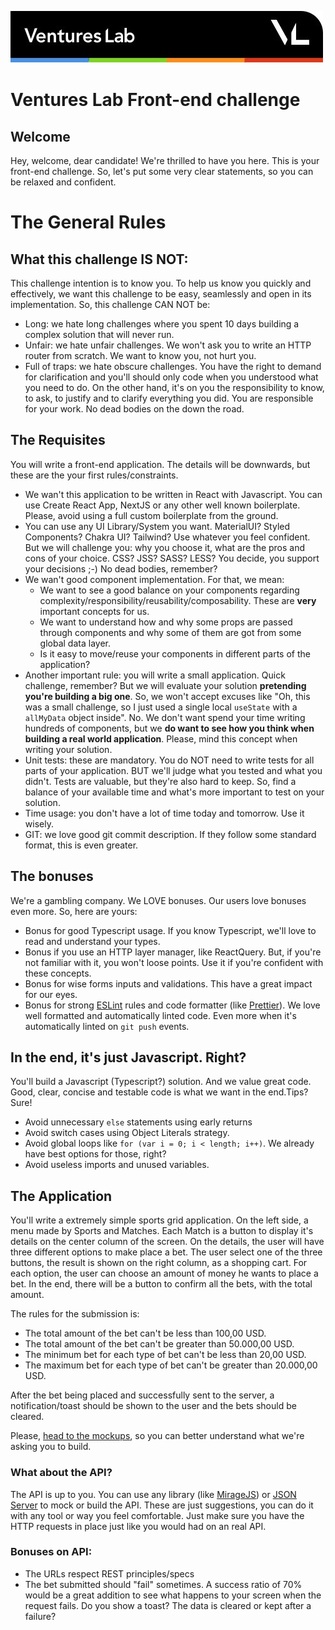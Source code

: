 ![Ventures Lab](./docs/VL_signature.jpg)

# Ventures Lab Front-end challenge

## Welcome

Hey, welcome, dear candidate! We're thrilled to have you here. This is your front-end challenge. So, let's put some very clear statements, so you can be relaxed and confident.

# The General Rules

## What this challenge IS NOT:

This challenge intention is to know you. To help us know you quickly and effectively, we want this challenge to be easy, seamlessly and open in its implementation. So, this challenge CAN NOT be:

- Long: we hate long challenges where you spent 10 days building a complex solution that will never run.
- Unfair: we hate unfair challenges. We won't ask you to write an HTTP router from scratch. We want to know you, not hurt you.
- Full of traps: we hate obscure challenges. You have the right to demand for clarification and you'll should only code when you understood what you need to do. On the other hand, it's on you the responsibility to know, to ask, to justify and to clarify everything you did. You are responsible for your work. No dead bodies on the down the road.

## The Requisites

You will write a front-end application. The details will be downwards, but these are the your first rules/constraints.

- We wan't this application to be written in React with Javascript. You can use Create React App, NextJS or any other well known boilerplate. Please, avoid using a full custom boilerplate from the ground.
- You can use any UI Library/System you want. MaterialUI? Styled Components? Chakra UI? Tailwind? Use whatever you feel confident. But we will challenge you: why you choose it, what are the pros and cons of your choice. CSS? JSS? SASS? LESS? You decide, you support your decisions ;-) No dead bodies, remember?
- We wan't good component implementation. For that, we mean:
  - We want to see a good balance on your components regarding complexity/responsibility/reusability/composability. These are **very** important concepts for us.
  - We want to understand how and why some props are passed through components and why some of them are got from some global data layer.
  - Is it easy to move/reuse your components in different parts of the application?
- Another important rule: you will write a small application. Quick challenge, remember? But we will evaluate your solution **pretending you're building a big one**. So, we won't accept excuses like "Oh, this was a small challenge, so I just used a single local `useState` with a `allMyData` object inside". No. We don't want spend your time writing hundreds of components, but we **do want to see how you think when building a real world application**. Please, mind this concept when writing your solution.
- Unit tests: these are mandatory. You do NOT need to write tests for all parts of your application. BUT we'll judge what you tested and what you didn't. Tests are valuable, but they're also hard to keep. So, find a balance of your available time and what's more important to test on your solution.
- Time usage: you don't have a lot of time today and tomorrow. Use it wisely.
- GIT: we love good git commit description. If they follow some standard format, this is even greater.

## The bonuses

We're a gambling company. We LOVE bonuses. Our users love bonuses even more. So, here are yours:

- Bonus for good Typescript usage. If you know Typescript, we'll love to read and understand your types.
- Bonus if you use an HTTP layer manager, like ReactQuery. But, if you're not familiar with it, you won't loose points. Use it if you're confident with these concepts.
- Bonus for wise forms inputs and validations. This have a great impact for our eyes.
- Bonus for strong [ESLint](https://eslint.org/) rules and code formatter (like [Prettier](https://prettier.io/)). We love well formatted and automatically linted code. Even more when it's automatically linted on `git push` events.

## In the end, it's just Javascript. Right?

You'll build a Javascript (Typescript?) solution. And we value great code. Good, clear, concise and testable code is what we want in the end.Tips? Sure!

- Avoid unnecessary `else` statements using early returns
- Avoid switch cases using Object Literals strategy.
- Avoid global loops like `for (var i = 0; i < length; i++)`. We already have best options for those, right?
- Avoid useless imports and unused variables.

## The Application

You'll write a extremely simple sports grid application. On the left side, a menu made by Sports and Matches. Each Match is a button to display it's details on the center column of the screen. On the details, the user will have three different options to make place a bet. The user select one of the three buttons, the result is shown on the right column, as a shopping cart. For each option, the user can choose an amount of money he wants to place a bet. In the end, there will be a button to confirm all the bets, with the total amount.

The rules for the submission is:

- The total amount of the bet can't be less than 100,00 USD.
- The total amount of the bet can't be greater than 50.000,00 USD.
- The minimum bet for each type of bet can't be less than 20,00 USD.
- The maximum bet for each type of bet can't be greater than 20.000,00 USD.

After the bet being placed and successfully sent to the server, a notification/toast should be shown to the user and the bets should be cleared.

Please, [head to the mockups](https://www.figma.com/file/bSdenS7ehnGaa10FQyK5Cg/VL-FE-Challenge), so you can better understand what we're asking you to build.

### What about the API?

The API is up to you. You can use any library (like [MirageJS](https://miragejs.com/)) or [JSON Server](https://github.com/typicode/json-server) to mock or build the API. These are just suggestions, you can do it with any tool or way you feel comfortable. Just make sure you have the HTTP requests in place just like you would had on an real API.

### Bonuses on API:

- The URLs respect REST principles/specs
- The bet submitted should "fail" sometimes. A success ratio of 70% would be a great addition to see what happens to your screen when the request fails. Do you show a toast? The data is cleared or kept after a failure?
